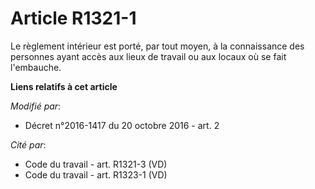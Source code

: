 # Article R1321-1

Le règlement intérieur est porté, par tout moyen, à la connaissance des personnes ayant accès aux lieux de travail ou aux
locaux où se fait l'embauche.

**Liens relatifs à cet article**

_Modifié par_:

  - Décret n°2016-1417 du 20 octobre 2016 - art. 2

_Cité par_:

  - Code du travail - art. R1321-3 (VD)
  - Code du travail - art. R1323-1 (VD)
